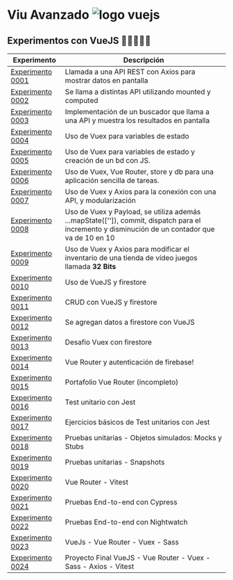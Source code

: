# Viu Avanzado ![logo vuejs](./0001/public/favicon.ico)

## Experimentos con VueJS 🧪📗👨🏻‍💻

| Experimento | Descripción |
|-------------|-------------|
|[Experimento 0001](https://github.com/german-rs/viu-avanzado/tree/main/0001) | Llamada a una API REST con Axios para mostrar datos en pantalla |
| [Experimento 0002](https://github.com/german-rs/viu-avanzado/tree/main/0002) | Se llama a distintas API utilizando mounted y computed |
| [Experimento 0003](https://github.com/german-rs/viu-avanzado/tree/main/0003) | Implementación de un buscador que llama a una API y muestra los resultados en pantalla  |
| [Experimento 0004](https://github.com/german-rs/viu-avanzado/tree/main/0004) | Uso de Vuex para variables de estado |
| [Experimento 0005](https://github.com/german-rs/viu-avanzado/tree/main/0005) | Uso de Vuex para variables de estado y creación de un bd con JS. |
| [Experimento 0006](https://github.com/german-rs/viu-avanzado/tree/main/0006) | Uso de Vuex, Vue Router, store y db para una aplicación sencilla de tareas. |
| [Experimento 0007](https://github.com/german-rs/viu-avanzado/tree/main/0007) | Uso de Vuex y Axios para la conexión con una API, y modularización |
| [Experimento 0008](https://github.com/german-rs/viu-avanzado/tree/main/0008) | Uso de Vuex y Payload, se utiliza además ...mapState(['']), commit, dispatch para el incremento y disminución de un contador que va de 10 en 10 |
| [Experimento 0009](https://github.com/german-rs/viu-avanzado/tree/main/0009) | Uso de Vuex y Axios para modificar el inventario de una tienda de vídeo juegos llamada **32 Bits**|
| [Experimento 0010](https://github.com/german-rs/viu-avanzado/tree/main/0010) | Uso de VueJS y firestore|
| [Experimento 0011](https://github.com/german-rs/viu-avanzado/tree/main/0011) | CRUD con VueJS y firestore|
| [Experimento 0012](https://github.com/german-rs/viu-avanzado/tree/main/0012) | Se agregan datos a firestore con VueJS|
| [Experimento 0013](https://github.com/german-rs/viu-avanzado/tree/main/0013) | Desafío Vuex con firestore|
| [Experimento 0014](https://github.com/german-rs/viu-avanzado/tree/main/0014) | Vue Router y autenticación de firebase!|
| [Experimento 0015](https://github.com/german-rs/viu-avanzado/tree/main/0015) | Portafolio Vue Router (incompleto)|
| [Experimento 0016](https://github.com/german-rs/viu-avanzado/tree/main/0016) | Test unitario con Jest|
| [Experimento 0017](https://github.com/german-rs/viu-avanzado/tree/main/0017) | Ejercicios básicos de Test unitarios con Jest|
| [Experimento 0018](https://github.com/german-rs/viu-avanzado/tree/main/0018) | Pruebas unitarias - Objetos simulados: Mocks y Stubs|
| [Experimento 0019](https://github.com/german-rs/viu-avanzado/tree/main/0019) | Pruebas unitarias - Snapshots|
| [Experimento 0020](https://github.com/german-rs/viu-avanzado/tree/main/0020) | Vue Router - Vitest|
| [Experimento 0021](https://github.com/german-rs/viu-avanzado/tree/main/0021) | Pruebas End-to-end con Cypress|
| [Experimento 0022](https://github.com/german-rs/viu-avanzado/tree/main/0022) | Pruebas End-to-end con Nightwatch|
| [Experimento 0023](https://github.com/german-rs/viu-avanzado/tree/main/0023) | VueJs - Vue Router - Vuex - Sass|
| [Experimento 0024](https://github.com/german-rs/viu-avanzado/tree/main/0024) | Proyecto Final VueJS - Vue Router - Vuex - Sass - Axios - Vitest|

